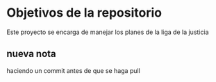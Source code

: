 # Objetivos de la repositorio

Este proyecto se encarga de manejar los planes de la liga de la justicia


## nueva nota
haciendo un commit antes de que se haga pull

